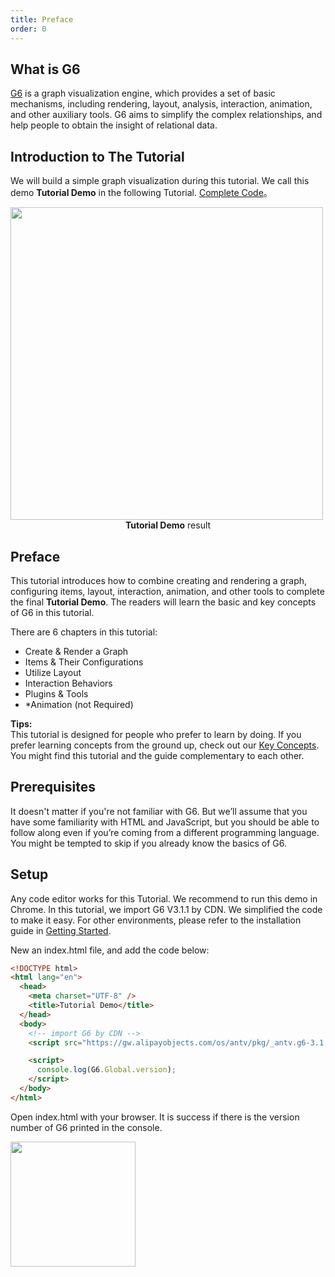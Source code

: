```yaml
---
title: Preface
order: 0
---
```


## What is G6
[G6](https://github.com/antvis/g6) is a graph visualization engine, which provides a set of basic mechanisms, including rendering, layout, analysis, interaction, animation, and other auxiliary tools. G6 aims to simplify the complex relationships, and help people to obtain the insight of relational data.

## Introduction to The Tutorial
We will build a simple graph visualization during this tutorial. We call this demo **Tutorial Demo** in the following Tutorial. [Complete Code](https://codepen.io/Yanyan-Wang/pen/mdbYZvZ)。

<img src='https://gw.alipayobjects.com/mdn/rms_f8c6a0/afts/img/A*YlTVS54xV3EAAAAAAAAAAABkARQnAQ'  width=500 />

<div style="text-align: center;"><b>Tutorial Demo</b> result</div>


## Preface
This tutorial introduces how to combine creating and rendering a graph, configuring items, layout, interaction, animation, and other tools to complete the final **Tutorial Demo**. The readers will learn the basic and key concepts of G6 in this tutorial.

There are 6 chapters in this tutorial:

- Create & Render a Graph
- Items & Their Configurations
- Utilize Layout
- Interaction Behaviors
- Plugins & Tools
- *Animation (not Required)

**Tips:** <br />This tutorial is designed for people who prefer to learn by doing. If you prefer learning concepts from the ground up, check out our [Key Concepts](../middle/keyConcept). You might find this tutorial and the guide complementary to each other.

## Prerequisites
It doesn't matter if you're not familiar with G6. But we’ll assume that you have some familiarity with HTML and JavaScript, but you should be able to follow along even if you’re coming from a different programming language. You might be tempted to skip if you already know the basics of G6. 


## Setup
Any code editor works for this Tutorial. We recommend to run this demo in Chrome. In this tutorial, we import G6 V3.1.1 by CDN. We simplified the code to make it easy. For other environments, please refer to the installation guide in [Getting Started](../getting-started).

New an index.html file, and add the code below:
```html
<!DOCTYPE html>
<html lang="en">
  <head>
    <meta charset="UTF-8" />
    <title>Tutorial Demo</title>
  </head>
  <body>
    <!-- import G6 by CDN -->
    <script src="https://gw.alipayobjects.com/os/antv/pkg/_antv.g6-3.1.1/build/g6.js"></script>

    <script>
      console.log(G6.Global.version);
    </script>
  </body>
</html>

```

Open index.html with your browser. It is success if there is the version number of G6 printed in the console.

<img src='https://gw.alipayobjects.com/mdn/rms_f8c6a0/afts/img/A*5Ex2RJekVbcAAAAAAAAAAABkARQnAQ' width=200 />
